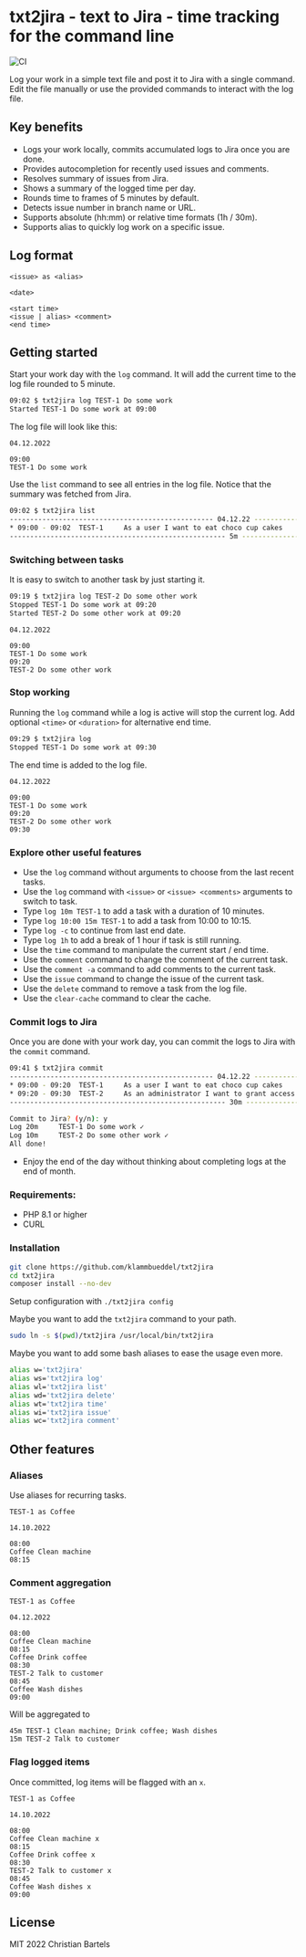 # txt2jira - text to Jira - time tracking for the command line

![CI](https://github.com/klammbueddel/txt2jira/actions/workflows/test.yml/badge.svg)

Log your work in a simple text file and post it to Jira with a single command. 
Edit the file manually or use the provided commands to interact with the log file.

## Key benefits
* Logs your work locally, commits accumulated logs to Jira once you are done.
* Provides autocompletion for recently used issues and comments.
* Resolves summary of issues from Jira.
* Shows a summary of the logged time per day.
* Rounds time to frames of 5 minutes by default.
* Detects issue number in branch name or URL.
* Supports absolute (hh:mm) or relative time formats (1h / 30m).
* Supports alias to quickly log work on a specific issue.

## Log format

```text
<issue> as <alias>

<date>

<start time>
<issue | alias> <comment>
<end time>
```

## Getting started

Start your work day with the `log` command. It will add the current time to the log file rounded to 5 minute.

```bash
09:02 $ txt2jira log TEST-1 Do some work
Started TEST-1 Do some work at 09:00
```

The log file will look like this:

```text
04.12.2022

09:00
TEST-1 Do some work
```

Use the `list` command to see all entries in the log file. Notice that the summary was fetched from Jira.

```bash
09:02 $ txt2jira list
-------------------------------------------------- 04.12.22 -----------------------------------
* 09:00 - 09:02  TEST-1     As a user I want to eat choco cup cakes     2m      Do some work
----------------------------------------------------- 5m --------------------------------------
```

### Switching between tasks

It is easy to switch to another task by just starting it.

```bash
09:19 $ txt2jira log TEST-2 Do some other work
Stopped TEST-1 Do some work at 09:20
Started TEST-2 Do some other work at 09:20
```

```text
04.12.2022

09:00
TEST-1 Do some work
09:20
TEST-2 Do some other work
```

### Stop working

Running the `log` command while a log is active will stop the current log. Add optional `<time>` or `<duration>` for alternative end time.

```bash
09:29 $ txt2jira log
Stopped TEST-1 Do some work at 09:30
```

The end time is added to the log file.
```text
04.12.2022

09:00
TEST-1 Do some work
09:20
TEST-2 Do some other work
09:30
```

### Explore other useful features
* Use the `log` command without arguments to choose from the last recent tasks.
* Use the `log` command with `<issue>` or `<issue> <comments>` arguments to switch to task.
* Type `log 10m TEST-1` to add a task with a duration of 10 minutes.  
* Type `log 10:00 15m TEST-1` to add a task from 10:00 to 10:15.  
* Type `log -c` to continue from last end date. 
* Type `log 1h` to add a break of 1 hour if task is still running. 
* Use the `time` command to manipulate the current start / end time.
* Use the `comment` command to change the comment of the current task.
* Use the `comment -a` command to add comments to the current task.
* Use the `issue` command to change the issue of the current task.
* Use the `delete` command to remove a task from the log file.
* Use the `clear-cache` command to clear the cache.

### Commit logs to Jira
Once you are done with your work day, you can commit the logs to Jira with the `commit` command.

```bash
09:41 $ txt2jira commit
-------------------------------------------------- 04.12.22 -----------------------------------------------------
* 09:00 - 09:20  TEST-1     As a user I want to eat choco cup cakes              20m     Do some work
* 09:20 - 09:30  TEST-2     As an administrator I want to grant access to c...   10m     Do some other work
----------------------------------------------------- 30m -------------------------------------------------------

Commit to Jira? (y/n): y
Log 20m     TEST-1 Do some work ✓
Log 10m     TEST-2 Do some other work ✓
All done!
```

* Enjoy the end of the day without thinking about completing logs at the end of month.

### Requirements:

* PHP 8.1 or higher
* CURL

### Installation

```bash
git clone https://github.com/klammbueddel/txt2jira
cd txt2jira
composer install --no-dev
```

Setup configuration with `./txt2jira config`

Maybe you want to add the `txt2jira` command to your path.
```bash
sudo ln -s $(pwd)/txt2jira /usr/local/bin/txt2jira
```

Maybe you want to add some bash aliases to ease the usage even more.
```bash
alias w='txt2jira'
alias ws='txt2jira log'
alias wl='txt2jira list'
alias wd='txt2jira delete'
alias wt='txt2jira time'
alias wi='txt2jira issue'
alias wc='txt2jira comment'
```

## Other features

### Aliases

Use aliases for recurring tasks.

```TEXT
TEST-1 as Coffee

14.10.2022

08:00
Coffee Clean machine
08:15
```

### Comment aggregation

```TEXT
TEST-1 as Coffee

04.12.2022

08:00
Coffee Clean machine
08:15
Coffee Drink coffee
08:30
TEST-2 Talk to customer
08:45
Coffee Wash dishes
09:00
``` 

Will be aggregated to
```
45m TEST-1 Clean machine; Drink coffee; Wash dishes
15m TEST-2 Talk to customer
```

### Flag logged items

Once committed, log items will be flagged with an `x`.

```TEXT
TEST-1 as Coffee

14.10.2022

08:00
Coffee Clean machine x
08:15
Coffee Drink coffee x
08:30
TEST-2 Talk to customer x
08:45
Coffee Wash dishes x
09:00
```

## License

MIT 2022 Christian Bartels
